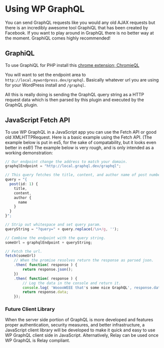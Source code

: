 # Using WP GraphQL

You can send GraphQL requests like you would any old AJAX requests but there is
an incredibly awesome tool GraphiQL that has been created by Facebook. If you
want to play around in GraphQL there is no better way at the moment. GraphiQL
comes highly recommended!

## GraphiQL
To use GraphiQL for PHP install this [chrome extension; ChromieQL](https://chrome.google.com/webstore/detail/chromeiql/fkkiamalmpiidkljmicmjfbieiclmeij)

You will want to set the endpoint area to `http://local.mywordpress.dev/graphql`. Basically whatever url you are using for your WordPress install and `/graphql`.

All this is really doing is sending the GraphQL query string as a HTTP request data which is then parsed by this plugin and executed by the GraphQL plugin.

## JavaScript Fetch API
To use WP GraphQL in a JavaScript app you can use the Fetch API or good old XMLHTTPRequest. Here is a basic example using the Fetch API. (The example below is put in es5, for the sake of compatability, but it looks even better in es6!) The example below is very rough, and is only intended as a working demonstration:

```js
// Our endpoint change the address to match your domain.
graphqlEndpoint = "http://local.graphql.dev/graphql";

// This query fetches the title, content, and author name of post number 1.
query = "{
  post(id: 1) {
    title,
    content,
    author {
      name
    }
  }
}";

// Strip out whitespace and set query param.
queryString = "?query=" + query.replace(/\s+/g, '');

// Combine the endpoint with the query string.
someUrl = graphqlEndpoint + queryString;

// Fetch the url.
fetch(someUrl)
    // When the promise resolves return the response as parsed json.
    .then( function( response ) {
        return response.json();
    })
    .then( function( response ) {
        // Log the data in the console and return it.
        console.log( 'WooooWEEE that's some nice GraphQL', response.data );
        return response.data;
    });
```

### Future Client Library
When the server side portion of GraphQL is more developed and features proper authentication, security measures, and better infrastructure, a JavaScript client library will be developed to make it quick and easy to use WP GraphQL client side in JavaScript. Alternatively, Relay can be used once WP GraphQL is Relay compliant.